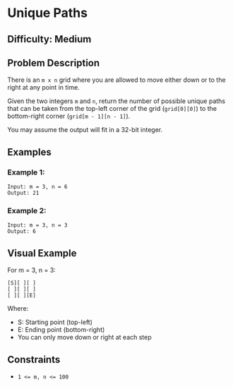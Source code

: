 # Unique Paths

## Difficulty: Medium

## Problem Description
There is an `m x n` grid where you are allowed to move either down or to the right at any point in time.

Given the two integers `m` and `n`, return the number of possible unique paths that can be taken from the top-left corner of the grid (`grid[0][0]`) to the bottom-right corner (`grid[m - 1][n - 1]`).

You may assume the output will fit in a 32-bit integer.

## Examples

### Example 1:
```
Input: m = 3, n = 6
Output: 21
```

### Example 2:
```
Input: m = 3, n = 3
Output: 6
```

## Visual Example
For m = 3, n = 3:
```
[S][ ][ ]
[ ][ ][ ]
[ ][ ][E]
```
Where:
- S: Starting point (top-left)
- E: Ending point (bottom-right)
- You can only move down or right at each step

## Constraints
* `1 <= m, n <= 100`


